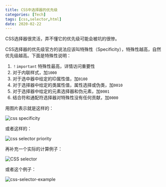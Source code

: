 ```yaml
---
title: CSS中选择器的优先级
categories: [Tech]
tags: [css,selector,html]
date: 2020-02-22
---
```

CSS选择器很灵活，弄不懂它的优先级可能会被坑的很惨。

<!-- more -->

CSS选择器的优先级官方的说法应该叫特殊性（Specificity），特殊性越高，自然优先级越高。下面是特殊性说明：

1. `！important` 特殊性最高，详情访问重要性
2. 对于内联样式，加`1000`
3. 对于选中器中给定的ID属性值，加`0100`
4. 对于选择器中给定的类属性值，属性选择或伪类，加`0010`
5. 对于选择器中给定的元素选择器和伪元素，加`0001`
6. 结合符和通配符选择器对特殊性没有任何贡献，加`0000`

用图片表示就是这样的：

![css specificity](https://tobyqin.github.io/images/2020-02/20180527004805952)

或者这样的：

![css selector priority](https://tobyqin.github.io/images/image-20200222175158998.png)

再补充一个实际的计算例子：

![CSS selector](https://tobyqin.github.io/images/image-20200222175423591.png)

或者这个例子：

![css-selector-example](https://tobyqin.github.io/images/css-selector-example.png)
